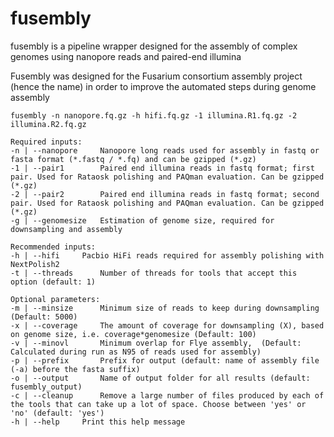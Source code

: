 # fusembly
fusembly is a pipeline wrapper designed for the assembly of complex genomes using nanopore reads and paired-end illumina

Fusembly was designed for the Fusarium consortium assembly project (hence the name) in order to improve the automated steps during genome assembly




 
	fusembly -n nanopore.fq.gz -h hifi.fq.gz -1 illumina.R1.fq.gz -2 illumina.R2.fq.gz
	
	Required inputs:
	-n | --nanopore		Nanopore long reads used for assembly in fastq or fasta format (*.fastq / *.fq) and can be gzipped (*.gz)
	-1 | --pair1		Paired end illumina reads in fastq format; first pair. Used for Rataosk polishing and PAQman evaluation. Can be gzipped (*.gz)
	-2 | --pair2		Paired end illumina reads in fastq format; second pair. Used for Rataosk polishing and PAQman evaluation. Can be gzipped (*.gz)	
	-g | --genomesize	Estimation of genome size, required for downsampling and assembly

	Recommended inputs:
	-h | --hifi		Pacbio HiFi reads required for assembly polishing with NextPolish2
	-t | --threads		Number of threads for tools that accept this option (default: 1)
	
	Optional parameters:
	-m | --minsize		Minimum size of reads to keep during downsampling (Default: 5000)
	-x | --coverage		The amount of coverage for downsampling (X), based on genome size, i.e. coverage*genomesize (Default: 100)
	-v | --minovl		Minimum overlap for Flye assembly,  (Default: Calculated during run as N95 of reads used for assembly)
	-p | --prefix		Prefix for output (default: name of assembly file (-a) before the fasta suffix)
	-o | --output		Name of output folder for all results (default: fusembly_output)
	-c | --cleanup		Remove a large number of files produced by each of the tools that can take up a lot of space. Choose between 'yes' or 'no' (default: 'yes')
	-h | --help		Print this help message
